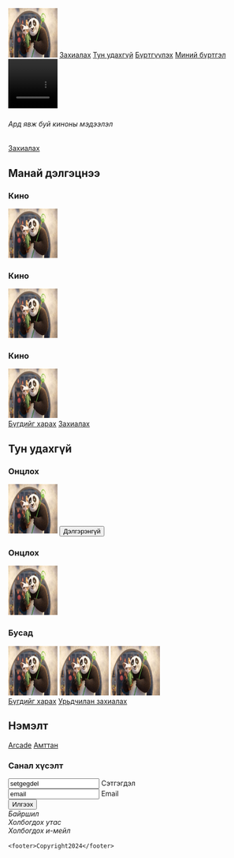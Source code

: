  <!DOCTYPE html>
<html lang="en">
<head>
    <meta charset="UTF-8">
    <meta name="viewport" content="width=device-width, initial-scale=1.0">
    <title>Document</title>
</head>
<body>
    <nav>
        <img src="download.jpg" alt="" style="width: 100px;
        height: 100px">
        <a href="index.html">Захиалах</a>
        <a href="index.html">Тун удахгүй</a>
        <a href="index.html">Бүртгүүлэх</a>
        <a href="index.html">Миний бүртгэл</a>
    </nav>
<section>
    <video src="download.jpg" style="width: 100px;
    height: 100px"></video>
    <h6>Ард явж буй киноны мэдээлэл</h6>
    <a href="index.html">Захиалах</a>
</section>
<section>
    <h2>Манай дэлгэцнээ</h2>
    <article> <h3>Кино</h3><img src="download.jpg" alt="" style="width: 100px;
        height: 100px"></article>
    <article> <h3>Кино</h3><img src="download.jpg" alt="" style="width: 100px;
        height: 100px"></article>
    <article> <h3>Кино</h3><img src="download.jpg" alt="" style="width: 100px;
        height: 100px"></article>
    <a href="index.html">Бүгдийг харах</a>
    <a href="index.html">Захиалах</a>
</section>
<section>
    <h2>Тун удахгүй</h2>
    <article > <h3>Онцлох</h3>
        <img src="download.jpg" alt="" style="width: 100px;
        height: 100px">
        <button>Дэлгэрэнгүй</button>
    </article>
    <article> <h3>Онцлох</h3><img src="download.jpg" alt="" style="width: 100px;
        height: 100px"></article>
    <article>
        <h3>Бусад</h3>
    <img src="download.jpg" alt="" style="width: 100px;
    height: 100px">
    <img src="download.jpg" alt="" style="width: 100px;
    height: 100px">
    <img src="download.jpg" alt="" style="width: 100px;
    height: 100px"></article>
    <a href="index.html">Бүгдийг харах</a>
    <a href="index.html">Урьдчилан захиалах</a>
</section>
<section>
    <h2>Нэмэлт</h2>
    <a href="index.html">Arcade</a>
    <a href="index.html">Амттан</a>
    <article>
        <h3>Санал хүсэлт</h3>
        <form action="/action_page.php">
            <input type="text"  name="setgegdel" value="setgegdel">
            <label for="email">Сэтгэгдэл</label><br>
            <input type="email"  name="email" value="email">
            <label for="email">Email</label><br>
          </form>
        <button>Илгээх</button>
    </article>
    <address>
    Байршил <br>
    Холбогдох утас <br>
    Холбогдох и-мейл
    </address>

        
  
    <footer>Copyright2024</footer>
</section>
</body>
</html>
